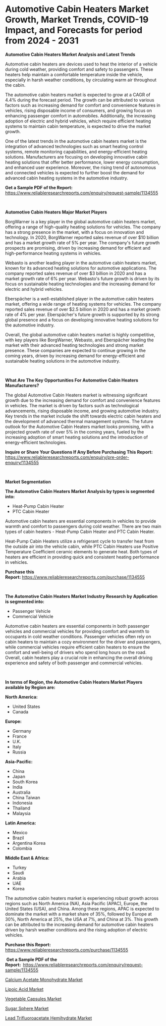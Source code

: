 <p><h1>Automotive Cabin Heaters Market Growth, Market Trends, COVID-19 Impact, and Forecasts for period from 2024 - 2031</h1></p><p><strong>Automotive Cabin Heaters Market Analysis and Latest Trends</strong></p>
<p><p>Automotive cabin heaters are devices used to heat the interior of a vehicle during cold weather, providing comfort and safety to passengers. These heaters help maintain a comfortable temperature inside the vehicle, especially in harsh weather conditions, by circulating warm air throughout the cabin.</p><p>The automotive cabin heaters market is expected to grow at a CAGR of 4.4% during the forecast period. The growth can be attributed to various factors such as increasing demand for comfort and convenience features in vehicles, rising disposable income of consumers, and growing focus on enhancing passenger comfort in automobiles. Additionally, the increasing adoption of electric and hybrid vehicles, which require efficient heating systems to maintain cabin temperature, is expected to drive the market growth.</p><p>One of the latest trends in the automotive cabin heaters market is the integration of advanced technologies such as smart heating control systems, remote monitoring capabilities, and energy-efficient heating solutions. Manufacturers are focusing on developing innovative cabin heating solutions that offer better performance, lower energy consumption, and enhanced user experience. Moreover, the rising trend of autonomous and connected vehicles is expected to further boost the demand for advanced cabin heating systems in the automotive industry.</p></p>
<p><strong>Get a Sample PDF of the Report:&nbsp;</strong> <a href="https://www.reliableresearchreports.com/enquiry/request-sample/1134555">https://www.reliableresearchreports.com/enquiry/request-sample/1134555</a></p>
<p>&nbsp;</p>
<p><strong>Automotive Cabin Heaters Major Market Players</strong></p>
<p><p>BorgWarner is a key player in the global automotive cabin heaters market, offering a range of high-quality heating solutions for vehicles. The company has a strong presence in the market, with a focus on innovation and technology. In 2020, BorgWarner reported sales revenue of over $10 billion and has a market growth rate of 5% per year. The company's future growth prospects are promising, driven by increasing demand for efficient and high-performance heating systems in vehicles.</p><p>Webasto is another leading player in the automotive cabin heaters market, known for its advanced heating solutions for automotive applications. The company reported sales revenue of over $3 billion in 2020 and has a market growth rate of 6% per year. Webasto's future growth is driven by its focus on sustainable heating technologies and the increasing demand for electric and hybrid vehicles.</p><p>Eberspächer is a well-established player in the automotive cabin heaters market, offering a wide range of heating systems for vehicles. The company reported sales revenue of over $2.5 billion in 2020 and has a market growth rate of 4% per year. Eberspächer's future growth is supported by its strong global presence and a focus on developing innovative heating solutions for the automotive industry.</p><p>Overall, the global automotive cabin heaters market is highly competitive, with key players like BorgWarner, Webasto, and Eberspächer leading the market with their advanced heating technologies and strong market presence. These companies are expected to continue growing in the coming years, driven by increasing demand for energy-efficient and sustainable heating solutions in the automotive industry.</p></p>
<p>&nbsp;</p>
<p><strong>What Are The Key Opportunities For Automotive Cabin Heaters Manufacturers?</strong></p>
<p><p>The global Automotive Cabin Heaters market is witnessing significant growth due to the increasing demand for comfort and convenience features in vehicles. The market is driven by factors such as technological advancements, rising disposable income, and growing automotive industry. Key trends in the market include the shift towards electric cabin heaters and the development of advanced thermal management systems. The future outlook for the Automotive Cabin Heaters market looks promising, with a projected growth rate of over 5% in the coming years, fueled by the increasing adoption of smart heating solutions and the introduction of energy-efficient technologies.</p></p>
<p><strong>Inquire or Share Your Questions If Any Before Purchasing This Report:</strong> <a href="https://www.reliableresearchreports.com/enquiry/pre-order-enquiry/1134555">https://www.reliableresearchreports.com/enquiry/pre-order-enquiry/1134555</a></p>
<p>&nbsp;</p>
<p><strong>Market Segmentation</strong></p>
<p><strong>The Automotive Cabin Heaters Market Analysis by types is segmented into:</strong></p>
<p><ul><li>Heat-Pump Cabin Heater</li><li>PTC Cabin Heater</li></ul></p>
<p><p>Automotive cabin heaters are essential components in vehicles to provide warmth and comfort to passengers during cold weather. There are two main types of cabin heaters - Heat-Pump Cabin Heater and PTC Cabin Heater. </p><p>Heat-Pump Cabin Heaters utilize a refrigerant cycle to transfer heat from the outside air into the vehicle cabin, while PTC Cabin Heaters use Positive Temperature Coefficient ceramic elements to generate heat. Both types of heaters are efficient in providing quick and consistent heating performance in vehicles.</p></p>
<p><strong>Purchase this Report:&nbsp;</strong><a href="https://www.reliableresearchreports.com/purchase/1134555">https://www.reliableresearchreports.com/purchase/1134555</a></p>
<p>&nbsp;</p>
<p><strong>The Automotive Cabin Heaters Market Industry Research by Application is segmented into:</strong></p>
<p><ul><li>Passenger Vehicle</li><li>Commercial Vehicle</li></ul></p>
<p><p>Automotive cabin heaters are essential components in both passenger vehicles and commercial vehicles for providing comfort and warmth to occupants in cold weather conditions. Passenger vehicles often rely on cabin heaters to maintain a cozy environment for the driver and passengers, while commercial vehicles require efficient cabin heaters to ensure the comfort and well-being of drivers who spend long hours on the road. Overall, cabin heaters play a crucial role in enhancing the overall driving experience and safety of both passenger and commercial vehicles.</p></p>
<p>&nbsp;</p>
<p><strong>In terms of Region, the Automotive Cabin Heaters Market Players available by Region are:</strong></p>
<p>
    <p> <strong> North America: </strong>
        <ul>
            <li>United States</li>
            <li>Canada</li>
        </ul>
        </p> 
    <p> <strong> Europe: </strong>
        <ul>
            <li>Germany</li>
            <li>France</li>
            <li>U.K.</li>
            <li>Italy</li>
            <li>Russia</li>
        </ul>
        </p> 
    <p> <strong> Asia-Pacific: </strong>
        <ul>
            <li>China</li>
            <li>Japan</li>
            <li>South Korea</li>
            <li>India</li>
            <li>Australia</li>
            <li>China Taiwan</li>
            <li>Indonesia</li>
            <li>Thailand</li>
            <li>Malaysia</li>
        </ul>
        </p> 
    <p> <strong> Latin America: </strong>
        <ul>
            <li>Mexico</li>
            <li>Brazil</li>
            <li>Argentina Korea</li>
            <li>Colombia</li>
        </ul>
        </p> 
    <p> <strong> Middle East & Africa: </strong>
        <ul>
            <li>Turkey</li>
            <li>Saudi</li>
            <li>Arabia</li>
            <li>UAE</li>
            <li>Korea</li>
        </ul>
    </p>
    </p>
<p><p>The automotive cabin heaters market is experiencing robust growth across regions such as North America (NA), Asia Pacific (APAC), Europe, the United States (USA), and China. Among these regions, APAC is expected to dominate the market with a market share of 35%, followed by Europe at 30%, North America at 25%, the USA at 7%, and China at 3%. This growth can be attributed to the increasing demand for automotive cabin heaters driven by harsh weather conditions and the rising adoption of electric vehicles.</p></p>
<p><strong>Purchase this Report: </strong><a href="https://www.reliableresearchreports.com/purchase/1134555">https://www.reliableresearchreports.com/purchase/1134555</a></p>
<p>&nbsp;<strong>Get a Sample PDF of the Report:&nbsp;&nbsp;</strong><a href="https://www.reliableresearchreports.com/enquiry/request-sample/1134555">https://www.reliableresearchreports.com/enquiry/request-sample/1134555</a></p>
<p><strong></strong></p>
<p><p><a href="https://github.com/bracarafogo/Market-Research-Report-List-2/blob/main/calcium-acetate-monohydrate-market.md">Calcium Acetate Monohydrate Market</a></p><p><a href="https://medium.com/@londonhilll/lipoic-acid-market-insights-into-market-cagr-market-trends-and-growth-strategies-8f64c9b5e943">Lipoic Acid Market</a></p><p><a href="https://medium.com/@londonhilll/vegetable-capsules-market-competitive-analysis-market-trends-and-forecast-to-2031-f3440bb61517">Vegetable Capsules Market</a></p><p><a href="https://medium.com/@londonhilll/sugar-sphere-nbsp-market-focuses-on-market-share-size-and-projected-forecast-till-2031-e58a06b259b9">Sugar Sphere Market</a></p><p><a href="https://github.com/abdelrhmankishk22/Market-Research-Report-List-3/blob/main/lead-trifluoroacetate-hemihydrate-market.md">Lead Trifluoroacetate Hemihydrate Market</a></p></p>